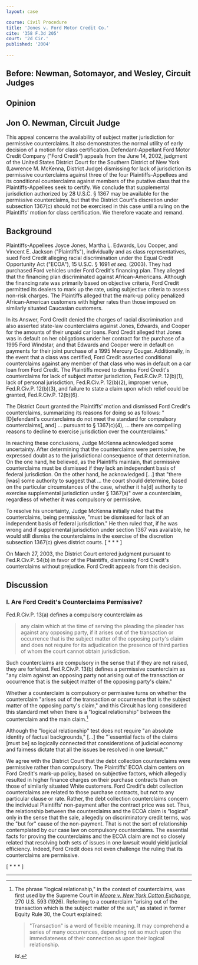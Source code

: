 ```yaml
---
layout: case

course: Civil Procedure 
title: 'Jones v. Ford Motor Credit Co.'
cite: '358 F.3d 205'
court: '2d Cir.'
published: '2004'
    
---
```


## Before: Newman, Sotomayor, and Wesley, Circuit Judges

## Opinion 

## Jon O. Newman, Circuit Judge

This appeal concerns the availability of subject matter jurisdiction for permissive counterclaims. It also demonstrates the normal utility of early decision of a motion for class certification. Defendant-Appellant Ford Motor Credit Company ("Ford Credit") appeals from the June 14, 2002, judgment of the United States District Court for the Southern District of New York (Lawrence M. McKenna, District Judge) dismissing for lack of jurisdiction its permissive counterclaims against three of the four Plaintiffs-Appellees and its conditional counterclaims against members of the putative class that the Plaintiffs-Appellees seek to certify. We conclude that supplemental jurisdiction authorized by 28 U.S.C. § 1367 may be available for the permissive counterclaims, but that the District Court's discretion under subsection 1367(c) should not be exercised in this case until a ruling on the Plaintiffs' motion for class certification. We therefore vacate and remand.

## Background

Plaintiffs-Appellees Joyce Jones, Martha L. Edwards, Lou Cooper, and Vincent E. Jackson ("Plaintiffs"), individually and as class representatives, sued Ford Credit alleging racial discrimination under the Equal Credit Opportunity Act ("ECOA"), 15 U.S.C. § 1691 _et seq_. (2003). They had purchased Ford vehicles under Ford Credit's financing plan. They alleged that the financing plan discriminated against African-Americans. Although the financing rate was primarily based on objective criteria, Ford Credit permitted its dealers to mark up the rate, using subjective criteria to assess non-risk charges. The Plaintiffs alleged that the mark-up policy penalized African-American customers with higher rates than those imposed on similarly situated Caucasian customers.

In its Answer, Ford Credit denied the charges of racial discrimination and also asserted state-law counterclaims against Jones, Edwards, and Cooper for the amounts of their unpaid car loans. Ford Credit alleged that Jones was in default on her obligations under her contract for the purchase of a 1995 Ford Windstar, and that Edwards and Cooper were in default on payments for their joint purchase of a 1995 Mercury Cougar. Additionally, in the event that a class was certified, Ford Credit asserted conditional counterclaims against any member of that class who was in default on a car loan from Ford Credit. The Plaintiffs moved to dismiss Ford Credit's counterclaims for lack of subject matter jurisdiction, Fed.R.Civ.P. 12(b)(1), lack of personal jurisdiction, Fed.R.Civ.P. 12(b)(2), improper venue, Fed.R.Civ.P. 12(b)(3), and failure to state a claim upon which relief could be granted, Fed.R.Civ.P. 12(b)(6).

The District Court granted the Plaintiffs' motion and dismissed Ford Credit's counterclaims, summarizing its reasons for doing so as follows: "[D]efendant's counterclaims do not meet the standard for compulsory counterclaims[, and] ... pursuant to § 1367(c)(4), ... there are compelling reasons to decline to exercise jurisdiction over the counterclaims." 

In reaching these conclusions, Judge McKenna acknowledged some uncertainty. After determining that the counterclaims were permissive, he expressed doubt as to the jurisdictional consequence of that determination. On the one hand, he believed, as the Plaintiffs maintain, that permissive counterclaims must be dismissed if they lack an independent basis of federal jurisdiction. On the other hand, he acknowledged […] that "there [was] some authority to suggest that ... the court should determine, based on the particular circumstances of the case, whether it ha[d] authority to exercise supplemental jurisdiction under § 1367(a)" over a counterclaim, regardless of whether it was compulsory or permissive. 

To resolve his uncertainty, Judge McKenna initially ruled that the counterclaims, being permissive, "must be dismissed for lack of an independent basis of federal jurisdiction." He then ruled that, if he was wrong and if supplemental jurisdiction under section 1367 was available, he would still dismiss the counterclaims in the exercise of the discretion subsection 1367(c) gives district courts.  [ * * * ]

On March 27, 2003, the District Court entered judgment pursuant to Fed.R.Civ.P. 54(b) in favor of the Plaintiffs, dismissing Ford Credit's counterclaims without prejudice. Ford Credit appeals from this decision.

## Discussion

### I. Are Ford Credit's Counterclaims Permissive?

Fed.R.Civ.P. 13(a) defines a compulsory counterclaim as

> any claim which at the time of serving the pleading the pleader has against any opposing party, if it arises out of the transaction or occurrence that is the subject matter of the opposing party's claim and does not require for its adjudication the presence of third parties of whom the court cannot obtain jurisdiction.

Such counterclaims are compulsory in the sense that if they are not raised, they are forfeited. Fed.R.Civ.P. 13(b) defines a permissive counterclaim as "any claim against an opposing party not arising out of the transaction or occurrence that is the subject matter of the opposing party's claim."

Whether a counterclaim is compulsory or permissive turns on whether the counterclaim "arises out of the transaction or occurrence that is the subject matter of the opposing party's claim," and this Circuit has long considered this standard met when there is a "logical relationship" between the counterclaim and the main claim.[^1]

Although the "logical relationship" test does not require "an absolute identity of factual backgrounds," […] the "`essential facts of the claims [must be] so logically connected that considerations of judicial economy and fairness dictate that all the issues be resolved in one lawsuit.'" 

We agree with the District Court that the debt collection counterclaims were permissive rather than compulsory. The Plaintiffs' ECOA claim centers on Ford Credit's mark-up policy, based on subjective factors, which allegedly resulted in higher finance charges on their purchase contracts than on those of similarly situated White customers. Ford Credit's debt collection counterclaims are related to those purchase contracts, but not to any particular clause or rate. Rather, the debt collection counterclaims concern the individual Plaintiffs' non-payment after the contract price was set. Thus, the relationship between the counterclaims and the ECOA claim is "logical" only in the sense that the sale, allegedly on discriminatory credit terms, was the "but for" cause of the non-payment. That is not the sort of relationship contemplated by our case law on compulsory counterclaims. The essential facts for proving the counterclaims and the ECOA claim are not so closely related that resolving both sets of issues in one lawsuit would yield judicial efficiency. Indeed, Ford Credit does not even challenge the ruling that its counterclaims are permissive.

[ * * * ]

--- 

[^1]: 
    The phrase "logical relationship," in the context of counterclaims, was first used by the Supreme Court in _[Moore v. New York Cotton Exchange](https://scholar.google.com/scholar_case?case=3166674641492367016),_ 270 U.S. 593 (1926). Referring to a counterclaim "arising out of the transaction which is the subject matter of the suit," as stated in former Equity Rule 30, the Court explained:

    > "Transaction" is a word of flexible meaning. It may comprehend a series of many occurrences, depending not so much upon the immediateness of their connection as upon their logical relationship.

    _Id_.